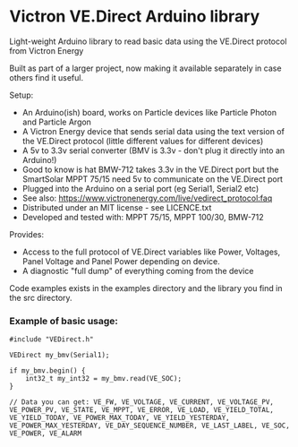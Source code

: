# Victron VE.Direct Arduino library
Light-weight Arduino library to read basic data using the VE.Direct protocol from Victron Energy

Built as part of a larger project, now making it available separately in case others find it useful.

Setup:
 - An Arduino(ish) board, works on Particle devices like Particle Photon and Particle Argon
 - A Victron Energy device that sends serial data using the text version of the VE.Direct protocol (little different values for different devices)
 - A 5v to 3.3v serial converter (BMV is 3.3v - don't plug it directly into an Arduino!)
 - Good to know is hat BMW-712 takes 3.3v in the VE.Direct port but the SmartSolar MPPT 75/15 need 5v to communicate on the VE.Direct port
 - Plugged into the Arduino on a serial port (eg Serial1, Serial2 etc)
 - See also: https://www.victronenergy.com/live/vedirect_protocol:faq
 - Distributed under an MIT license - see LICENCE.txt
 - Developed and tested with: MPPT 75/15, MPPT 100/30, BMW-712
 
Provides:
 - Access to the full protocol of VE.Direct variables like Power, Voltages, Panel Voltage and Panel Power depending on device.
 - A diagnostic "full dump" of everything coming from the device  

Code examples exists in the examples directory and the library you find in the src directory.

### Example of basic usage:
    #include "VEDirect.h"
    
    VEDirect my_bmv(Serial1);
    
    if my_bmv.begin() {
        int32_t my_int32 = my_bmv.read(VE_SOC);
    }
    
	// Data you can get: VE_FW, VE_VOLTAGE, VE_CURRENT, VE_VOLTAGE_PV, VE_POWER_PV, VE_STATE, VE_MPPT, VE_ERROR, VE_LOAD, VE_YIELD_TOTAL, VE_YIELD_TODAY, VE_POWER_MAX_TODAY, VE_YIELD_YESTERDAY, VE_POWER_MAX_YESTERDAY, VE_DAY_SEQUENCE_NUMBER, VE_LAST_LABEL, VE_SOC, VE_POWER, VE_ALARM

